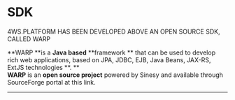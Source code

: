 # SDK

4WS.PLATFORM HAS BEEN DEVELOPED ABOVE AN OPEN SOURCE SDK, CALLED WARP

**WARP **is a **Java based**   **framework ** that can be used to develop rich web applications, based on JPA, JDBC, EJB, Java Beans, JAX-RS, ExtJS technologies **. **   
 **WARP** is an  **open source project**  powered by Sinesy and available through SourceForge portal at this link.

---



